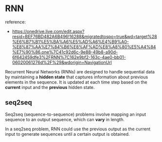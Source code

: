 # RNN
reference:
- https://onedrive.live.com/edit.aspx?resid=BEF76BD482A6B496!16288&migratedtospo=true&wd=target%28%E6%B7%B1%E5%BA%A6%E5%AD%A6%E4%B9%A0-%E8%87%AA%E7%84%B6%E8%AF%AD%E8%A8%80%E5%A4%84%E7%90%86.one%7C41c92d6c-9e88-49b8-a90d-6f642459dfe3%2FRNN%7C162e9bf2-163c-4ae0-bb01-06020061276d%2F%29&wdorigin=NavigationUrl


Recurrent Neural Networks (RNNs) are designed to handle sequential data by maintaining a **hidden state** that captures information about previous elements in the sequence. It is updated at each time step based on the **current** input and the **previous** hidden state.

## seq2seq

Seq2seq (sequence-to-sequence) problems involve mapping an input sequence to an output sequence, which can **vary** in length.

In a seq2seq problem, RNN could use the previous output as the current input to generate sequences until a certain output is obtained.




